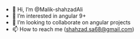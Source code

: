 - 👋 Hi, I’m @Malik-shahzadAli
- 👀 I’m interested in angular 9+
- 💞️ I’m looking to collaborate on angular projects
- 📫 How to reach me (shahzad.sa68@gmail.com)


